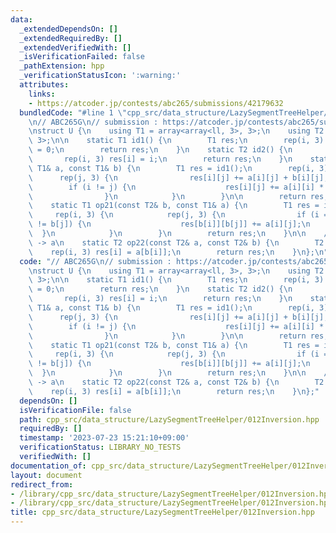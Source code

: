 ```yaml
---
data:
  _extendedDependsOn: []
  _extendedRequiredBy: []
  _extendedVerifiedWith: []
  _isVerificationFailed: false
  _pathExtension: hpp
  _verificationStatusIcon: ':warning:'
  attributes:
    links:
    - https://atcoder.jp/contests/abc265/submissions/42179632
  bundledCode: "#line 1 \"cpp_src/data_structure/LazySegmentTreeHelper/012Inversion.hpp\"\
    \n// ABC265G\n// submission : https://atcoder.jp/contests/abc265/submissions/42179632\n\
    \nstruct U {\n    using T1 = array<array<ll, 3>, 3>;\n    using T2 = array<ll,\
    \ 3>;\n\n    static T1 id1() {\n        T1 res;\n        rep(i, 3) rep(j, 3) res[i][j]\
    \ = 0;\n        return res;\n    }\n    static T2 id2() {\n        T2 res;\n \
    \       rep(i, 3) res[i] = i;\n        return res;\n    }\n    static T1 op11(const\
    \ T1& a, const T1& b) {\n        T1 res = id1();\n        rep(i, 3) {\n      \
    \      rep(j, 3) {\n                res[i][j] += a[i][j] + b[i][j];\n        \
    \        if (i != j) {\n                    res[i][j] += a[i][i] * b[j][j];\n\
    \                }\n            }\n        }\n\n        return res;\n    }\n\n\
    \    static T1 op21(const T2& b, const T1& a) {\n        T1 res = id1();\n   \
    \     rep(i, 3) {\n            rep(j, 3) {\n                if (i == j || b[i]\
    \ != b[j]) {\n                    res[b[i]][b[j]] += a[i][j];\n              \
    \  }\n            }\n        }\n        return res;\n    }\n\n    // order : b\
    \ -> a\n    static T2 op22(const T2& a, const T2& b) {\n        T2 res;\n    \
    \    rep(i, 3) res[i] = a[b[i]];\n        return res;\n    }\n};\n"
  code: "// ABC265G\n// submission : https://atcoder.jp/contests/abc265/submissions/42179632\n\
    \nstruct U {\n    using T1 = array<array<ll, 3>, 3>;\n    using T2 = array<ll,\
    \ 3>;\n\n    static T1 id1() {\n        T1 res;\n        rep(i, 3) rep(j, 3) res[i][j]\
    \ = 0;\n        return res;\n    }\n    static T2 id2() {\n        T2 res;\n \
    \       rep(i, 3) res[i] = i;\n        return res;\n    }\n    static T1 op11(const\
    \ T1& a, const T1& b) {\n        T1 res = id1();\n        rep(i, 3) {\n      \
    \      rep(j, 3) {\n                res[i][j] += a[i][j] + b[i][j];\n        \
    \        if (i != j) {\n                    res[i][j] += a[i][i] * b[j][j];\n\
    \                }\n            }\n        }\n\n        return res;\n    }\n\n\
    \    static T1 op21(const T2& b, const T1& a) {\n        T1 res = id1();\n   \
    \     rep(i, 3) {\n            rep(j, 3) {\n                if (i == j || b[i]\
    \ != b[j]) {\n                    res[b[i]][b[j]] += a[i][j];\n              \
    \  }\n            }\n        }\n        return res;\n    }\n\n    // order : b\
    \ -> a\n    static T2 op22(const T2& a, const T2& b) {\n        T2 res;\n    \
    \    rep(i, 3) res[i] = a[b[i]];\n        return res;\n    }\n};"
  dependsOn: []
  isVerificationFile: false
  path: cpp_src/data_structure/LazySegmentTreeHelper/012Inversion.hpp
  requiredBy: []
  timestamp: '2023-07-23 15:21:10+09:00'
  verificationStatus: LIBRARY_NO_TESTS
  verifiedWith: []
documentation_of: cpp_src/data_structure/LazySegmentTreeHelper/012Inversion.hpp
layout: document
redirect_from:
- /library/cpp_src/data_structure/LazySegmentTreeHelper/012Inversion.hpp
- /library/cpp_src/data_structure/LazySegmentTreeHelper/012Inversion.hpp.html
title: cpp_src/data_structure/LazySegmentTreeHelper/012Inversion.hpp
---
```

